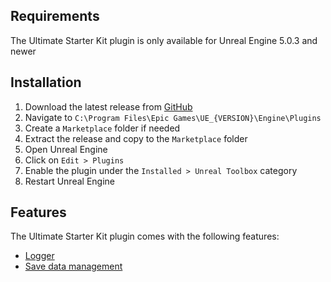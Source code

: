 ## Requirements
The Ultimate Starter Kit plugin is only available for Unreal Engine 5.0.3 and newer

## Installation
<ol>
    <li>Download the latest release from <a href="" target="_blank">GitHub</a></li>
    <li>Navigate to <code>C:\Program Files\Epic Games\UE_{VERSION}\Engine\Plugins</code></li>
    <li>Create a <code>Marketplace</code> folder if needed</li>
    <li>Extract the release and copy to the <code>Marketplace</code> folder</li>
    <li>Open Unreal Engine</li>
    <li>Click on <code>Edit > Plugins</code></li>
    <li>Enable the plugin under the <code>Installed > Unreal Toolbox</code> category</li>
    <li>Restart Unreal Engine</li>
</ol>

## Features
The Ultimate Starter Kit plugin comes with the following features:
<ul>
    <li><a href="logger">Logger</a></li>
    <li><a href="savedata">Save data management</a></li>
</ul>